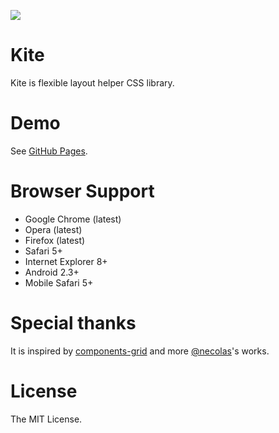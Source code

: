 ![](http://i.imgur.com/d3gaGff.png)

# Kite

Kite is flexible layout helper CSS library.

# Demo

See [GitHub Pages](http://hiloki.github.io/kitecss/).

# Browser Support

- Google Chrome (latest)
- Opera (latest)
- Firefox (latest)
- Safari 5+
- Internet Explorer 8+
- Android 2.3+
- Mobile Safari 5+

# Special thanks

It is inspired by [components-grid](https://github.com/suitcss/components-grid) and more [@necolas](https://github.com/necolas)'s works.

# License

The MIT License.

